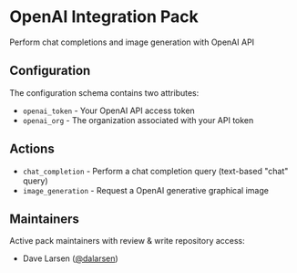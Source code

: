 # OpenAI Integration Pack

Perform chat completions and image generation with OpenAI API

## Configuration

The configuration schema contains two attributes:

* ``openai_token`` - Your OpenAI API access token
* ``openai_org`` - The organization associated with your API token

## Actions

* `chat_completion` - Perform a chat completion query (text-based "chat" query)
* `image_generation` - Request a OpenAI generative graphical image

## Maintainers
Active pack maintainers with review & write repository access:
* Dave Larsen ([@dalarsen](https://github.com/dalarsen))
